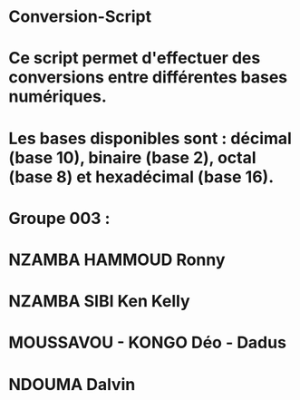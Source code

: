 # Conversion-Script
# Ce script permet d'effectuer des conversions entre différentes bases numériques.
# Les bases disponibles sont : décimal (base 10), binaire (base 2), octal (base 8) et hexadécimal (base 16).

# Groupe 003 : 
# NZAMBA HAMMOUD Ronny
# NZAMBA SIBI Ken Kelly
# MOUSSAVOU - KONGO Déo - Dadus
# NDOUMA Dalvin 

